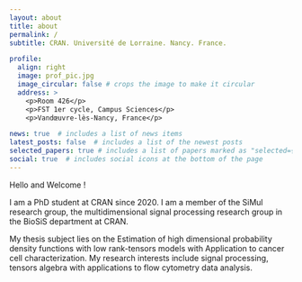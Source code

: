 ```yaml
---
layout: about
title: about
permalink: /
subtitle: CRAN. Université de Lorraine. Nancy. France.

profile:
  align: right
  image: prof_pic.jpg
  image_circular: false # crops the image to make it circular
  address: >
    <p>Room 426</p>
    <p>FST 1er cycle, Campus Sciences</p>
    <p>Vandœuvre-lès-Nancy, France</p>

news: true  # includes a list of news items
latest_posts: false  # includes a list of the newest posts
selected_papers: true # includes a list of papers marked as "selected={true}"
social: true  # includes social icons at the bottom of the page
---
```


Hello and Welcome !

I am a PhD student at CRAN since 2020. I am a member of the SiMul research group, the multidimensional signal processing research group in the BioSiS department at CRAN. 

My thesis subject lies on the Estimation of high dimensional probability density functions with low rank-tensors models with Application to cancer cell characterization.
My research interests include signal processing, tensors algebra with applications to flow cytometry data analysis.

